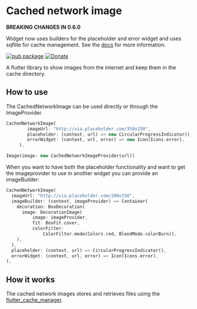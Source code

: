 
# Cached network image
**BREAKING CHANGES IN 0.6.0**

Widget now uses builders for the placeholder and error widget and uses sqflite for cache management. See the [docs](https://pub.dartlang.org/documentation/cached_network_image/latest/cached_network_image/cached_network_image-library.html) for more information.

[![pub package](https://img.shields.io/pub/v/cached_network_image.svg)](https://pub.dartlang.org/packages/cached_network_image)
[![Donate](https://img.shields.io/badge/Donate-PayPal-green.svg)](https://www.paypal.me/renefloor)

A flutter library to show images from the internet and keep them in the cache directory.

## How to use
The CachedNetworkImage can be used directly or through the ImageProvider.

```dart
CachedNetworkImage(
        imageUrl: "http://via.placeholder.com/350x150",
        placeholder: (context, url) => new CircularProgressIndicator(),
        errorWidget: (context, url, error) => new Icon(Icons.error),
     ),
 ```


````dart
Image(image: new CachedNetworkImageProvider(url))
````

When you want to have both the placeholder functionality and want to get the imageprovider to use in another widget you can provide an imageBuilder:
```dart
CachedNetworkImage(
  imageUrl: "http://via.placeholder.com/200x150",
  imageBuilder: (context, imageProvider) => Container(
    decoration: BoxDecoration(
      image: DecorationImage(
          image: imageProvider,
          fit: BoxFit.cover,
          colorFilter:
              ColorFilter.mode(Colors.red, BlendMode.colorBurn)),
    ),
  ),
  placeholder: (context, url) => CircularProgressIndicator(),
  errorWidget: (context, url, error) => Icon(Icons.error),
),
```

## How it works
The cached network images stores and retrieves files using the [flutter_cache_manager](https://pub.dartlang.org/packages/flutter_cache_manager). 

